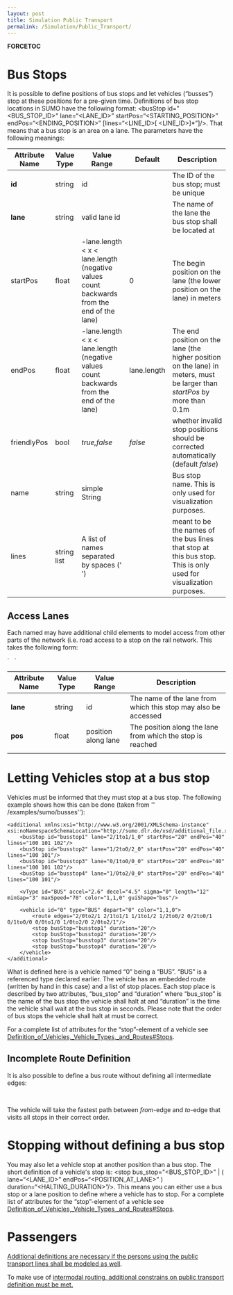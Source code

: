 ```yaml
---
layout: post
title: Simulation Public Transport
permalink: /Simulation/Public_Transport/
---
```


__FORCETOC__

Bus Stops
=========

It is possible to define positions of bus stops and let vehicles (“busses”) stop at these positions for a pre-given time. Definitions of bus stop locations in SUMO have the following format: <span class="inlxml"><busStop id="<BUS_STOP_ID>" lane=“<LANE_ID>” startPos=“<STARTING_POSITION>” endPos=“<ENDING_POSITION>” \[lines=“<LINE_ID>\[ <LINE_ID>\]\*”\]/&gt;</span>. That means that a bus stop is an area on a lane. The parameters have the following meanings:

| Attribute Name | Value Type  | Value Range                                                                                     | Default     | Description                                                                                                                |
|----------------|-------------|-------------------------------------------------------------------------------------------------|-------------|----------------------------------------------------------------------------------------------------------------------------|
| **id**         | string      | id                                                                                              |             | The ID of the bus stop; must be unique                                                                                     |
| **lane**       | string      | valid lane id                                                                                   |             | The name of the lane the bus stop shall be located at                                                                      |
| startPos       | float       | -lane.length &lt; x &lt; lane.length (negative values count backwards from the end of the lane) | 0           | The begin position on the lane (the lower position on the lane) in meters                                                  |
| endPos         | float       | -lane.length &lt; x &lt; lane.length (negative values count backwards from the end of the lane) | lane.length | The end position on the lane (the higher position on the lane) in meters, must be larger than *startPos* by more than 0.1m |
| friendlyPos    | bool        | *true,false*                                                                                    | *false*     | whether invalid stop positions should be corrected automatically (default *false*)                                         |
| name           | string      | simple String                                                                                   |             | Bus stop name. This is only used for visualization purposes.                                                               |
| lines          | string list | A list of names separated by spaces (' ')                                                       |             | meant to be the names of the bus lines that stop at this bus stop. This is only used for visualization purposes.           |

Access Lanes
------------

Each named may have additional child elements to model access from other parts of the network (i.e. road access to a stop on the rail network. This takes the following form:

<busStop id="myStop" lane="A_0" startPos="230" endPos="250">
`   `<access lane="B_0" pos="150"/>
</busStop>

| Attribute Name | Value Type | Value Range         | Description                                                    |
|----------------|------------|---------------------|----------------------------------------------------------------|
| **lane**       | string     | id                  | The name of the lane from which this stop may also be accessed |
| **pos**        | float      | position along lane | The position along the lane from which the stop is reached     |
||

Letting Vehicles stop at a bus stop
===================================

Vehicles must be informed that they must stop at a bus stop. The following example shows how this can be done (taken from '' /examples/sumo/busses''):

    <additional xmlns:xsi="http://www.w3.org/2001/XMLSchema-instance" xsi:noNamespaceSchemaLocation="http://sumo.dlr.de/xsd/additional_file.xsd">
        <busStop id="busstop1" lane="2/1to1/1_0" startPos="20" endPos="40" lines="100 101 102"/>
        <busStop id="busstop2" lane="1/2to0/2_0" startPos="20" endPos="40" lines="100 101"/>
        <busStop id="busstop3" lane="0/1to0/0_0" startPos="20" endPos="40" lines="100 101 102"/>
        <busStop id="busstop4" lane="1/0to2/0_0" startPos="20" endPos="40" lines="100 101"/>

        <vType id="BUS" accel="2.6" decel="4.5" sigma="0" length="12" minGap="3" maxSpeed="70" color="1,1,0" guiShape="bus"/>

        <vehicle id="0" type="BUS" depart="0" color="1,1,0">
            <route edges="2/0to2/1 2/1to1/1 1/1to1/2 1/2to0/2 0/2to0/1 0/1to0/0 0/0to1/0 1/0to2/0 2/0to2/1"/>
            <stop busStop="busstop1" duration="20"/>
            <stop busStop="busstop2" duration="20"/>
            <stop busStop="busstop3" duration="20"/>
            <stop busStop="busstop4" duration="20"/>
        </vehicle>
    </additional>

What is defined here is a vehicle named “0” being a “BUS”. “BUS” is a referenced type declared earlier. The vehicle has an embedded route (written by hand in this case) and a list of stop places. Each stop place is described by two attributes, “bus_stop” and “duration” where “bus_stop” is the name of the bus stop the vehicle shall halt at and “duration” is the time the vehicle shall wait at the bus stop in seconds. Please note that the order of bus stops the vehicle shall halt at must be correct.

For a complete list of attributes for the “stop”-element of a vehicle see [Definition_of_Vehicles,_Vehicle_Types,_and_Routes\#Stops](/Definition_of_Vehicles,_Vehicle_Types,_and_Routes#Stops "wikilink").

Incomplete Route Definition
---------------------------

It is also possible to define a bus route without defining all intermediate edges:

`   `<trip id="0" type="BUS" depart="0" color="1,1,0" from="2/0to2/1" to="2/0to2/1">
`       `<stop busStop="busstop1" duration="20"/>
`       `<stop busStop="busstop2" duration="20"/>
`       `<stop busStop="busstop3" duration="20"/>
`       `<stop busStop="busstop4" duration="20"/>
`   `</trip>

The vehicle will take the fastest path between *from*-edge and *to*-edge that visits all stops in their correct order.

Stopping without defining a bus stop
====================================

You may also let a vehicle stop at another position than a bus stop. The short definition of a vehicle's stop is: <span class="inlxml"><stop  bus_stop="<BUS_STOP_ID>" | ( lane=“<LANE_ID>” endPos=“<POSITION_AT_LANE>” ) duration=“<HALTING_DURATION>”/&gt;</span>. This means you can either use a bus stop or a lane position to define where a vehicle has to stop. For a complete list of attributes for the “stop”-element of a vehicle see [Definition_of_Vehicles,_Vehicle_Types,_and_Routes\#Stops](/Definition_of_Vehicles,_Vehicle_Types,_and_Routes#Stops "wikilink").

Passengers
==========

[Additional definitions are necessary if the persons using the public transport lines shall be modeled as well](/Specification/Persons#Rides "wikilink").

To make use of [intermodal routing, additional constrains on public transport definition must be met.](/IntermodalRouting "wikilink")